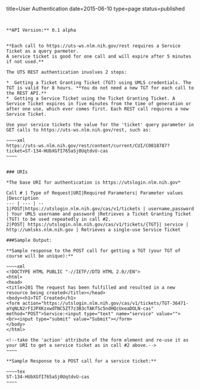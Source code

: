 title=User Authentication
date=2015-06-10
type=page
status=published
~~~~~~


**API Version:** 0.1 alpha


**Each call to https://uts-ws.nlm.nih.gov/rest requires a Service Ticket as a query parmeter.
A service ticket is good for one call and will expire after 5 minutes if not used.**

The UTS REST authentication involves 2 steps:

*  Getting a Ticket Granting Ticket (TGT) using UMLS credentials. The TGT is valid for 8 hours. **You do not need a new TGT for each call to the REST API.**
*  Getting a Service Ticket using the Ticket Granting Ticket. A  Service Ticket expires in five minutes from the time of generation or after one use, which ever comes first. Each REST call requires a new Service Ticket. 

Use your service tickets the value for the 'ticket' query parameter in GET calls to https://uts-ws.nlm.nih.gov/rest, such as:

~~~~xml
https://uts-ws.nlm.nih.gov/rest/content/current/CUI/C0018787?ticket=ST-134-HUbXGfI765aSj0UqtdvU-cas
~~~~


### URIs

*The base URI for authentication is https://utslogin.nlm.nih.gov*

Call # | Type of Request|URI|Required Parameters| Parameter values |Description
--- | --- | --
1|POST|https://utslogin.nlm.nih.gov/cas/v1/tickets | username,password | Your UMLS username and password |Retrieves a Ticket Granting Ticket (TGT) to be used repeatedly in call #2.
2|POST| https://utslogin.nlm.nih.gov/cas/v1/tickets/{TGT}| service | http://umlsks.nlm.nih.gov | Retrieves a single-use Service Ticket

###Sample Output:

**Sample response to the POST call for getting a TGT (your TGT of course will be unique):**

~~~~xml
<!DOCTYPE HTML PUBLIC "-//IETF//DTD HTML 2.0//EN">
<html>
<head>
<title>201 The request has been fulfilled and resulted in a new resource being created</title></head>
<body><h1>TGT Created</h1>
<form action="https://utslogin.nlm.nih.gov/cas/v1/tickets/TGT-36471-aYqNLN2rFIJPXKzxwdTNC5ZT7z3B3cTAKfSc5ndHQcUxeaDOLN-cas" method="POST">Service:<input type="text" name="service" value="">
<br><input type="submit" value="Submit"></form>
</body>
</html>

<!--take the 'action' attribute of the form element and re-use it as your URI to get a service ticket as in call #2 above.-->
~~~~

**Sample Response to a POST call for a service ticket:**

~~~~tex
ST-134-HUbXGfI765aSj0UqtdvU-cas
~~~~